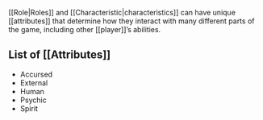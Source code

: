 [[Role|Roles]] and [[Characteristic|characteristics]] can have unique [[attributes]] that determine how they interact with many different parts of the game, including other [[player]]’s abilities.

## List of [[Attributes]]
- Accursed
- External
- Human
- Psychic
- Spirit
